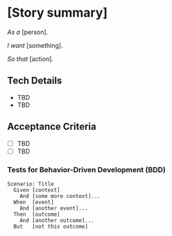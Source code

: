 # [Story summary]

<!--- https://www.atlassian.com/agile/project-management/user-stories -->
<!--- https://sprint.ly/blog/agile-user-stories/ -->

_As a_ [person].

_I want_ [something].

_So that_ [action].

## Tech Details

- TBD
- TBD

## Acceptance Criteria

- [ ] TBD
- [ ] TBD

### Tests for Behavior-Driven Development (BDD)

<!--- Describe all scenarios that test/validated your [action]. -->
<!--- This uses Gherkin syntax, common used form Cucumber-based testing. -->
<!--- https://cucumber.io/docs/gherkin/reference/ -->

```gherkin
Scenario: Title
  Given [context]
    And [some more context]...
  When  [event]
    And [another event]...
  Then  [outcome]
    And [another outcome]...
  But   [not this outcome]
```
